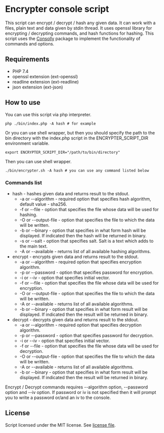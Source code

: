# Encrypter console script
This script can encrypt / decrypt / hash any given data. It can work with a files, plain text and data given by stdin thread. It uses openssl library for encrypting / decrypting commands, and hash functions for hashing.
This script uses the [Consolly](https://github.com/chop1k/consolly) package to implement the functionality of commands and options.

## Requirements
 - PHP 7.4
 - openssl extension (ext-openssl)
 - readline extension (ext-readline)
 - json extension (ext-json)

## How to use
You can use this script via php interpreter.
```shell
php ./bin/index.php -A hash # for example
```
Or you can use shell wrapper, but then you should specify the path to the bin directory with the index.php script in the ENCRYPTER_SCRIPT_DIR environment variable.
```shell
export ENCRYPTER_SCRIPT_DIR="/path/to/bin/directory"
```
Then you can use shell wrapper.
```shell
./bin/encrypter.sh -A hash # you can use any command listed below
```

### Commands list
 * hash - hashes given data and returns result to the stdout.
    * -a or --algorithm - required option that specifies hash algorithm, default value - sha256.
    * -f or --file - option that specifies the file whose data will be used for hashing.
    * -O or --output-file - option that specifies the file to which the data will be written.
    * -b or --binary - option that specifies in what form hash will be displayed. If indicated then the hash will be returned in binary.
    * -s or --salt - option that specifies salt. Salt is a text which adds to the main text.
    * -A or --available - returns list of all available hashing algorithms.
 * encrypt - encrypts given data and returns result to the stdout.
    * -a or --algorithm - required option that specifies encryption algorithm.
    * -p or --password - option that specifies password for encryption.
    * -i or --iv - option that specifies initial vector.
    * -f or --file - option that specifies the file whose data will be used for encryption. 
    * -O or --output-file - option that specifies the file to which the data will be written.
    * -A or --available - returns list of all available algorithms.
    * -b or --binary - option that specifies in what form result will be displayed. If indicated then the result will be returned in binary.
 * decrypt - decrypts given data and returns result to the stdout.
    * -a or --algorithm - required option that specifies decryption algorithm.
    * -p or --password - option that specifies password for decryption.
    * -i or --iv - option that specifies initial vector.
    * -f or --file - option that specifies the file whose data will be used for decryption.
    * -O or --output-file - option that specifies the file to which the data will be written.
    * -A or --available - returns list of all available algorithms.
    * -b or --binary - option that specifies in what form result will be displayed. If indicated then the result will be returned in binary.

Encrypt / Decrypt commands requires --algorithm option, --password option and --iv option. If password or iv is not specified then it will prompt you to write a password or/and an iv to the console.

## License
Script licensed under the MIT license. See [license file](LICENSE).